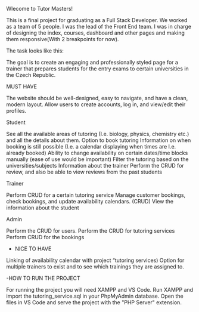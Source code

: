 Wlecome to Tutor Masters!

This is a final project for graduating as a Full Stack Developer. 
We worked as a team of 5 people. I was the lead of the Front End team. I was in charge of designing the index, courses, dashboard and other pages and making them responsive(With 2 breakpoints for now). 

The task looks like this:

The goal is to create an engaging and professionally styled page for a trainer that prepares students for the entry exams to certain universities in the Czech Republic.

MUST HAVE

The website should be well-designed, easy to navigate, and have a clean, modern layout.
Allow users to create accounts, log in, and view/edit their profiles. 

Student

See all the available areas of tutoring (I.e. biology, physics, chemistry etc.) and all the details about them. 
Option to book tutoring
Information on when booking is still possible (I.e. a calendar displaying when times are I.e. already booked)
  Ability to change availability on certain dates/time blocks manually (ease of use would be important)
Filter the tutoring based on the universities/subjects
Information about the trainer 
Perform the CRUD for review, and also be able to view reviews from the past students

Trainer 

Perform CRUD for a certain tutoring service
Manage customer bookings, check bookings, and update availability calendars. (CRUD)
View the information about the student

Admin

Perform the CRUD for users.
Perform the CRUD for tutoring services
Perform CRUD for the bookings  

- NICE TO HAVE

Linking of availability calendar with project “tutoring services)
Option for multiple trainers to exist and to see which trainings they are assigned to.



-HOW TO RUN THE PROJECT

For running the project you will need XAMPP and VS Code. Run XAMPP and import the tutoring_service.sql in your PhpMyAdmin database. Open the files in VS Code and serve the project with the "PHP Server" extension.


